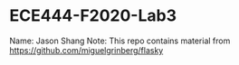 # ECE444-F2020-Lab3
Name: Jason Shang
Note: This repo contains material from https://github.com/miguelgrinberg/flasky